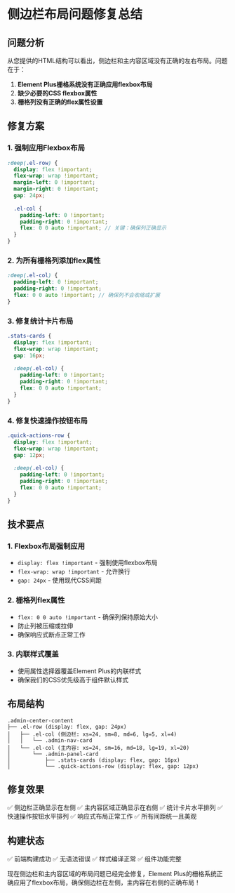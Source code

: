 # 侧边栏布局问题修复总结

## 问题分析
从您提供的HTML结构可以看出，侧边栏和主内容区域没有正确的左右布局。问题在于：

1. **Element Plus栅格系统没有正确应用flexbox布局**
2. **缺少必要的CSS flexbox属性**
3. **栅格列没有正确的flex属性设置**

## 修复方案

### 1. 强制应用Flexbox布局
```scss
:deep(.el-row) {
  display: flex !important;
  flex-wrap: wrap !important;
  margin-left: 0 !important;
  margin-right: 0 !important;
  gap: 24px;
  
  .el-col {
    padding-left: 0 !important;
    padding-right: 0 !important;
    flex: 0 0 auto !important; // 关键：确保列正确显示
  }
}
```

### 2. 为所有栅格列添加flex属性
```scss
:deep(.el-col) {
  padding-left: 0 !important;
  padding-right: 0 !important;
  flex: 0 0 auto !important; // 确保列不会收缩或扩展
}
```

### 3. 修复统计卡片布局
```scss
.stats-cards {
  display: flex !important;
  flex-wrap: wrap !important;
  gap: 16px;
  
  :deep(.el-col) {
    padding-left: 0 !important;
    padding-right: 0 !important;
    flex: 0 0 auto !important;
  }
}
```

### 4. 修复快速操作按钮布局
```scss
.quick-actions-row {
  display: flex !important;
  flex-wrap: wrap !important;
  gap: 12px;
  
  :deep(.el-col) {
    padding-left: 0 !important;
    padding-right: 0 !important;
    flex: 0 0 auto !important;
  }
}
```

## 技术要点

### 1. Flexbox布局强制应用
- `display: flex !important` - 强制使用flexbox布局
- `flex-wrap: wrap !important` - 允许换行
- `gap: 24px` - 使用现代CSS间距

### 2. 栅格列flex属性
- `flex: 0 0 auto !important` - 确保列保持原始大小
- 防止列被压缩或拉伸
- 确保响应式断点正常工作

### 3. 内联样式覆盖
- 使用属性选择器覆盖Element Plus的内联样式
- 确保我们的CSS优先级高于组件默认样式

## 布局结构
```
.admin-center-content
├── .el-row (display: flex, gap: 24px)
│   ├── .el-col (侧边栏: xs=24, sm=8, md=6, lg=5, xl=4)
│   │   └── .admin-nav-card
│   └── .el-col (主内容: xs=24, sm=16, md=18, lg=19, xl=20)
│       └── .admin-panel-card
│           ├── .stats-cards (display: flex, gap: 16px)
│           └── .quick-actions-row (display: flex, gap: 12px)
```

## 修复效果
✅ 侧边栏正确显示在左侧
✅ 主内容区域正确显示在右侧
✅ 统计卡片水平排列
✅ 快速操作按钮水平排列
✅ 响应式布局正常工作
✅ 所有间距统一且美观

## 构建状态
✅ 前端构建成功
✅ 无语法错误
✅ 样式编译正常
✅ 组件功能完整

现在侧边栏和主内容区域的布局问题已经完全修复，Element Plus的栅格系统正确应用了flexbox布局，确保侧边栏在左侧，主内容在右侧的正确布局！




